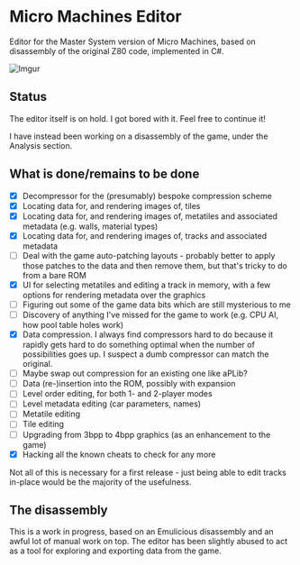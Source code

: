 Micro Machines Editor
===================

Editor for the Master System version of Micro Machines, based on disassembly of the original Z80 code, implemented in C#.

![Imgur](http://i.imgur.com/3y9WZBk.png)

Status
----

The editor itself is on hold. I got bored with it. Feel free to continue it!

I have instead been working on a disassembly of the game, under the Analysis section.

What is done/remains to be done
-----

- [x] Decompressor for the (presumably) bespoke compression scheme 
- [x] Locating data for, and rendering images of, tiles 
- [x] Locating data for, and rendering images of, metatiles and associated metadata (e.g. walls, material types) 
- [x] Locating data for, and rendering images of, tracks and associated metadata 
- [ ] Deal with the game auto-patching layouts - probably better to apply those patches to the data and then remove them, but that's tricky to do from a bare ROM
- [x] UI for selecting metatiles and editing a track in memory, with a few options for rendering metadata over the graphics 
- [ ] Figuring out some of the game data bits which are still mysterious to me 
- [ ] Discovery of anything I've missed for the game to work (e.g. CPU AI, how pool table holes work) 
- [x] Data compression. I always find compressors hard to do because it rapidly gets hard to do something optimal when the number of possibilities goes up. I suspect a dumb compressor can match the original.
- [ ] Maybe swap out compression for an existing one like aPLib?
- [ ] Data (re-)insertion into the ROM, possibly with expansion 
- [ ] Level order editing, for both 1- and 2-player modes 
- [ ] Level metadata editing (car parameters, names) 
- [ ] Metatile editing 
- [ ] Tile editing 
- [ ] Upgrading from 3bpp to 4bpp graphics (as an enhancement to the game) 
- [x] Hacking all the known cheats to check for any more 

Not all of this is necessary for a first release - just being able to edit tracks in-place would be the majority of the usefulness.

The disassembly
----

This is a work in progress, based on an Emulicious disassembly and an awful lot of manual work on top. The editor has been slightly abused to act as a tool for exploring and exporting data from the game.

